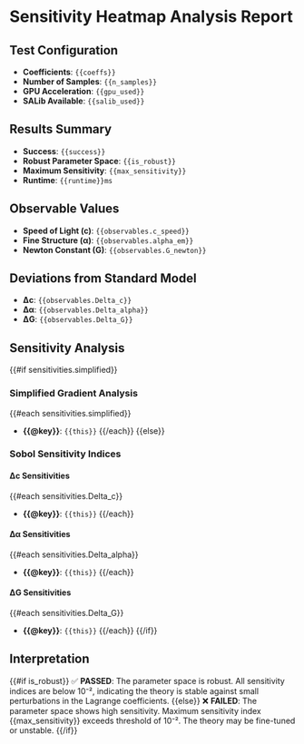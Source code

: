 # Sensitivity Heatmap Analysis Report

## Test Configuration
- **Coefficients**: `{{coeffs}}`
- **Number of Samples**: `{{n_samples}}`
- **GPU Acceleration**: `{{gpu_used}}`
- **SALib Available**: `{{salib_used}}`

## Results Summary
- **Success**: `{{success}}`
- **Robust Parameter Space**: `{{is_robust}}`
- **Maximum Sensitivity**: `{{max_sensitivity}}`
- **Runtime**: `{{runtime}}ms`

## Observable Values
- **Speed of Light (c)**: `{{observables.c_speed}}`
- **Fine Structure (α)**: `{{observables.alpha_em}}`
- **Newton Constant (G)**: `{{observables.G_newton}}`

## Deviations from Standard Model
- **Δc**: `{{observables.Delta_c}}`
- **Δα**: `{{observables.Delta_alpha}}`
- **ΔG**: `{{observables.Delta_G}}`

## Sensitivity Analysis
{{#if sensitivities.simplified}}
### Simplified Gradient Analysis
{{#each sensitivities.simplified}}
- **{{@key}}**: `{{this}}`
{{/each}}
{{else}}
### Sobol Sensitivity Indices

#### Δc Sensitivities
{{#each sensitivities.Delta_c}}
- **{{@key}}**: `{{this}}`
{{/each}}

#### Δα Sensitivities
{{#each sensitivities.Delta_alpha}}
- **{{@key}}**: `{{this}}`
{{/each}}

#### ΔG Sensitivities
{{#each sensitivities.Delta_G}}
- **{{@key}}**: `{{this}}`
{{/each}}
{{/if}}

## Interpretation
{{#if is_robust}}
✅ **PASSED**: The parameter space is robust. All sensitivity indices are below 10⁻², indicating the theory is stable against small perturbations in the Lagrange coefficients.
{{else}}
❌ **FAILED**: The parameter space shows high sensitivity. Maximum sensitivity index {{max_sensitivity}} exceeds threshold of 10⁻². The theory may be fine-tuned or unstable.
{{/if}} 
